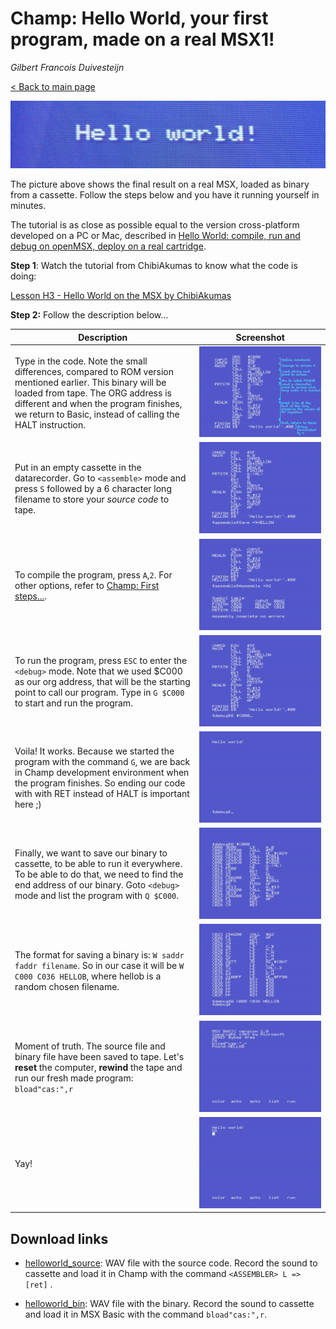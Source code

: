 # Champ: Hello World, your first program, made on a real MSX1!

_Gilbert Francois Duivesteijn_

[< Back to main page](https://gilbertfrancois.github.io/index.html)

![Header](assets/images/03_champ_helloworld_header.jpg)

The picture above shows the final result on a real MSX, loaded as binary from a cassette. Follow the steps below and you have it running yourself in minutes.

The tutorial is as close as possible equal to the version cross-platform developed on a PC or Mac, described in [Hello World: compile, run and debug on openMSX, deploy on a real cartridge](01_helloworld_openmsx.html).



**Step 1**: Watch the tutorial from ChibiAkumas to know what the code is doing:

[Lesson H3 - Hello World on the MSX by ChibiAkumas](https://www.chibiakumas.com/z80/helloworld.php#LessonH3)



**Step 2:** Follow the description below...

| Description                                                  | Screenshot                                               |
| ------------------------------------------------------------ | -------------------------------------------------------- |
| Type in the code. Note the small differences, compared to ROM version mentioned earlier. This binary will be loaded from tape. The ORG address is different and when the program finishes, we return to Basic, instead of calling the HALT instruction. | ![Champ 01](assets/images/03_champ000listing.png)        |
| Put in an empty cassette in the datarecorder. Go to `<assemble>` mode and press `S` followed by a 6 character long filename to store your *source code* to tape. | ![Champ 02](assets/images/03_champ_helloworld_00002.png) |
| To compile the program, press `A`,`2`. For other options, refer to [Champ: First steps...](03_champ_1.html). | ![Champ 02](assets/images/03_champ_helloworld_00003.png) |
| To run the program, press `ESC` to enter the `<debug>` mode. Note that we used $C000 as our org address, that will be the starting point to call our program. Type in `G $C000` to start and run the program. | ![Champ 02](assets/images/03_champ_helloworld_00004.png) |
| Voila! It works. Because we started the program with the command `G`, we are back in Champ development environment when the program finishes. So ending our code with with RET instead of HALT is important here ;) | ![Champ 02](assets/images/03_champ_helloworld_00005.png) |
| Finally, we want to save our binary to cassette, to be able to run it everywhere. To be able to do that, we need to find the end  address of our binary. Goto `<debug>` mode and list the program with `Q $C000`. | ![Champ 02](assets/images/03_champ_helloworld_00006.png) |
| The format for saving a binary is: `W saddr faddr filename`. So in our case it will be `W C000 C036 HELLOB`, where hellob is a random chosen filename. | ![Champ 02](assets/images/03_champ_helloworld_00007.png) |
| Moment of truth. The source file and binary file have been saved to tape. Let's **reset** the computer, **rewind** the tape and run our fresh made program: `bload"cas:",r` | ![Champ 02](assets/images/03_champ_helloworld_00008.png) |
| Yay!                                                         | ![Champ 02](assets/images/03_champ_helloworld_00009.png) |



## Download links

- [helloworld_source](assets/downloads/helloworld_src.wav): WAV file with the source code. Record the sound to cassette and load it in Champ with the command `<ASSEMBLER> L => [ret]` .

- [helloworld_bin](assets/downloads/helloworld_bin.wav): WAV file with the binary. Record the sound to cassette and load it in MSX Basic with the command `bload"cas:",r`.
